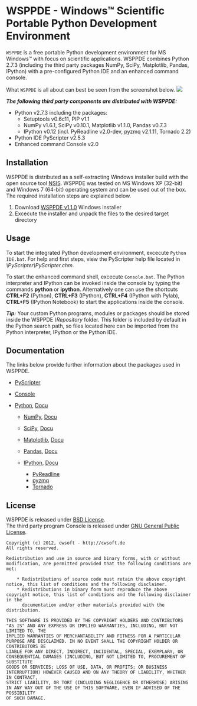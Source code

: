 # WSPPDE - Windows&trade; Scientific Portable Python Development Environment
`WSPPDE` is a free portable Python development environment for MS Windows&trade; with focus on scientific applications. WSPPDE combines Python 2.7.3  (including the third party packages NumPy, SciPy, Matplotlib, Pandas, IPython) with a pre-configured Python IDE and an enhanced command console.

What `WSPPDE` is all about can best be seen from the screenshot below.
![](https://github.com/cwsoft/cwsoft-WSPPDE/raw/master/.screenshots/cwsoft-WSPPDE_screenshot.png)

***The following third party components are distributed with WSPPDE:***

- Python v2.7.3 including the packages:
    - Setuptools v0.6c11, PIP v1.1
    - NumPy v1.6.1, SciPy v0.10.1, Matplotlib v1.1.0, Pandas v0.7.3
    - IPython v0.12 (incl. PyReadline v2.0-dev, pyzmq v2.1.11, Tornado 2.2)
- Python IDE PyScripter v2.5.3
- Enhanced command Console v2.0

## Installation
WSPPDE is distributed as a self-extracting Windows installer build with the open source tool [NSIS](http://nsis.sourceforge.net/Main_Page). WSPPDE was tested on MS Windows XP (32-bit) and Windows 7 (64-bit) operating system and can be used out of the box. The required installation steps are explained below.

1. Download [WSPPDE v1.1.0](https://github.com/downloads/cwsoft/cwsoft-WSPPDE/cwsoft-WSPPDE-v1.1.0.exe) Windows installer
2. Excecute the installer and unpack the files to the desired target directory

## Usage
To start the integrated Python development environment, excecute `Python IDE.bat`. For help and first steps, view the PyScripter help file located in *\PyScripter\PyScripter.chm*.

To start the enhanced command shell, excecute `Console.bat`. The Python interpreter and IPython can be invoked inside the console by typing the commands **python** or **ipython**. Alternatively one can use the shortcuts **CTRL+F2** (Python), **CTRL+F3** (IPython), **CTRL+F4** (IPython with Pylab), **CTRL+F5** (IPython Notebook) to start the applications inside the console.

***Tip:*** Your custom Python programs, modules or packages should be stored inside the WSPPDE *\Repository* folder. This folder is included by default in the Python search path, so files located here can be imported from the Python interpreter, IPython or the Python IDE.

## Documentation
The links below provide further information about the packages used in WSPPDE.

- [PyScripter](http://code.google.com/p/pyscripter/)
- [Console](http://sourceforge.net/projects/console/)

- [Python](http://python.org), [Docu](http://docs.python.org/)
	- [NumPy](http://numpy.scipy.org/), [Docu](http://docs.scipy.org/doc/)
	- [SciPy](http://www.scipy.org/), [Docu](http://docs.scipy.org/doc/)
	- [Matplotlib](http://matplotlib.sourceforge.net/), [Docu](http://matplotlib.sourceforge.net/contents.html)
	- [Pandas](http://code.google.com/p/pandas/), [Docu](http://pandas.pydata.org/)
	
	- [IPython](http://ipython.org/), [Docu](http://ipython.org/ipython-doc/rel-0.12/index.html)
		- [PyReadline](https://launchpad.net/pyreadline)
		- [pyzmq](http://www.zeromq.org/bindings:python)
		- [Tornado](http://www.tornadoweb.org/)

## License
WSPPDE is released under [BSD License](http://www.opensource.org/licenses/bsd-license.php).  
The third party program Console is released under [GNU General Public License](http://www.gnu.org/licenses/).

    Copyright (c) 2012, cwsoft - http://cwsoft.de
    All rights reserved.

    Redistribution and use in source and binary forms, with or without modification, are permitted provided that the following conditions are met:

        * Redistributions of source code must retain the above copyright notice, this list of conditions and the following disclaimer.
        * Redistributions in binary form must reproduce the above copyright notice, this list of conditions and the following disclaimer in the 
          documentation and/or other materials provided with the distribution.

    THIS SOFTWARE IS PROVIDED BY THE COPYRIGHT HOLDERS AND CONTRIBUTORS "AS IS" AND ANY EXPRESS OR IMPLIED WARRANTIES, INCLUDING, BUT NOT LIMITED TO, THE 
    IMPLIED WARRANTIES OF MERCHANTABILITY AND FITNESS FOR A PARTICULAR PURPOSE ARE DISCLAIMED. IN NO EVENT SHALL THE COPYRIGHT HOLDER OR CONTRIBUTORS BE 
    LIABLE FOR ANY DIRECT, INDIRECT, INCIDENTAL, SPECIAL, EXEMPLARY, OR CONSEQUENTIAL DAMAGES (INCLUDING, BUT NOT LIMITED TO, PROCUREMENT OF SUBSTITUTE 
    GOODS OR SERVICES; LOSS OF USE, DATA, OR PROFITS; OR BUSINESS INTERRUPTION) HOWEVER CAUSED AND ON ANY THEORY OF LIABILITY, WHETHER IN CONTRACT, 
    STRICT LIABILITY, OR TORT (INCLUDING NEGLIGENCE OR OTHERWISE) ARISING IN ANY WAY OUT OF THE USE OF THIS SOFTWARE, EVEN IF ADVISED OF THE POSSIBILITY 
    OF SUCH DAMAGE.